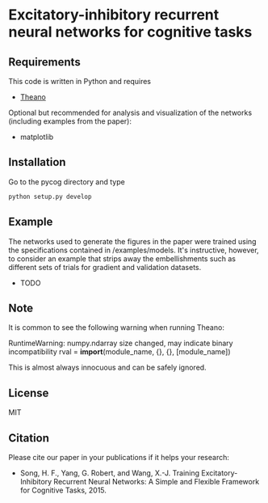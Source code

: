 # Excitatory-inhibitory recurrent neural networks for cognitive tasks

## Requirements

This code is written in Python and requires

* [Theano](http://deeplearning.net/software/theano/>)

Optional but recommended for analysis and visualization of the networks (including examples from the paper):

* matplotlib

## Installation

Go to the pycog directory and type

```bash
python setup.py develop
```

## Example

The networks used to generate the figures in the paper were trained using the specifications contained in /examples/models. It's instructive, however, to consider an example that strips away the embellishments such as different sets of trials for gradient and validation datasets.

* TODO

## Note

It is common to see the following warning when running Theano:

RuntimeWarning: numpy.ndarray size changed, may indicate binary incompatibility
  rval = __import__(module_name, {}, {}, [module_name])

This is almost always innocuous and can be safely ignored.

## License

MIT

## Citation

Please cite our paper in your publications if it helps your research:

* Song, H. F., Yang, G. Robert, and Wang, X.-J. Training Excitatory-Inhibitory Recurrent Neural Networks: A Simple and Flexible Framework for Cognitive Tasks, 2015.
